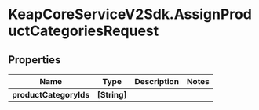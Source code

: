 # KeapCoreServiceV2Sdk.AssignProductCategoriesRequest

## Properties

Name | Type | Description | Notes
------------ | ------------- | ------------- | -------------
**productCategoryIds** | **[String]** |  | 


